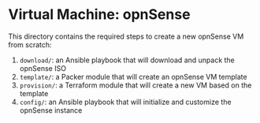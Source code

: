 Virtual Machine: opnSense
=========================

This directory contains the required steps to create a new opnSense VM from scratch:

1. `download/`: an Ansible playbook that will download and unpack the opnSense ISO
2. `template/`: a Packer module that will create an opnSense VM template
3. `provision/`: a Terraform module that will create a new VM based on the template
4. `config/`: an Ansible playbook that will initialize and customize the opnSense instance
